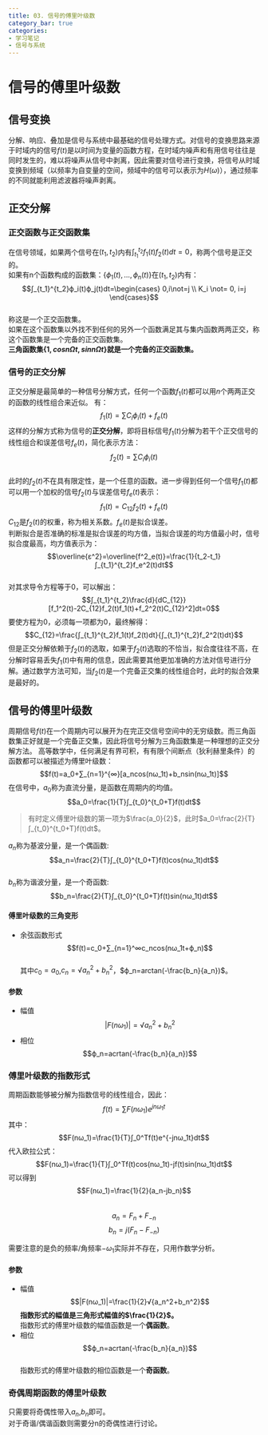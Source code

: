 ```yaml
---
title: 03. 信号的傅里叶级数  
category_bar: true
categories: 
- 学习笔记
- 信号与系统
---
```

# 信号的傅里叶级数  
## 信号变换
分解、响应、叠加是信号与系统中最基础的信号处理方式。对信号的变换思路来源于时域内的信号$f(t)$是以时间为变量的函数方程，在时域内噪声和有用信号往往是同时发生的，难以将噪声从信号中剥离，因此需要对信号进行变换，将信号从时域变换到频域（以频率为自变量的空间，频域中的信号可以表示为$H(ω)$），通过频率的不同就能利用滤波器将噪声剥离。  
## 正交分解   
### 正交函数与正交函数集  
在信号领域，如果两个信号在$(t_1,t_2)$内有$∫_{t_1}^{t_2}f_1(t)f_2(t)dt=0$，称两个信号是正交的。  
如果有n个函数构成的函数集：$\{ϕ_1(t),...,ϕ_n(t)\}$在$(t_1,t_2)$内有：  
$$∫_{t_1}^{t_2}ϕ_i(t)ϕ_j(t)dt=\begin{cases}
  0,i\not=j \\ K_i \not= 0, i=j
\end{cases}$$  
称这是一个正交函数集。  
如果在这个函数集以外找不到任何的另外一个函数满足其与集内函数两两正交，称这个函数集是一个完备的正交函数集。  
**三角函数集$\{1,cosnΩt,sinnΩt\}$就是一个完备的正交函数集。**
### 信号的正交分解
正交分解是最简单的一种信号分解方式，任何一个函数$f_1(t)$都可以用$n$个两两正交的函数的线性组合来近似。 有：  
$$f_1(t)=∑C_iϕ_i(t)+f_e(t)$$
这样的分解方式称为信号的**正交分解**，即将目标信号$f_1(t)$分解为若干个正交信号的线性组合和误差信号$f_e(t)$，简化表示方法：    
$$f_2(t)=∑C_iϕ_i(t)$$  
此时的$f_2(t)$不在具有限定性，是一个任意的函数。进一步得到任何一个信号$f_1(t)$都可以用一个加权的信号$f_2(t)$与误差信号$f_e(t)$表示：  
$$f_1(t)=C_{12}f_2(t)+f_e(t)$$
$C_{12}$是$f_2(t)$的权重，称为相关系数。$f_e(t)$是拟合误差。  
判断拟合是否准确的标准是拟合误差的均方值，当拟合误差的均方值最小时，信号拟合度最高，均方值表示为：  
$$\overline{ɛ^2}=\overline{f^2_e(t)}=\frac{1}{t_2-t_1}∫_{t_1}^{t_2}f_e^2(t)dt$$  
对其求导令方程等于0，可以解出：  
$$∫_{t_1}^{t_2}\frac{d}{dC_{12}}[f_1^2(t)-2C_{12}f_2(t)f_1(t)+f_2^2(t)C_{12}^2]dt=0$$ 
要使方程为0，必须每一项都为0，最终解得：  
$$C_{12}=\frac{∫_{t_1}^{t_2}f_1(t)f_2(t)dt}{∫_{t_1}^{t_2}f_2^2(t)dt}$$
但是正交分解依赖于$f_2(t)$的选取，如果于$f_2(t)$选取的不恰当，拟合度往往不高，在分解时容易丢失$f_1(t)$中有用的信息，因此需要其他更加准确的方法对信号进行分解。通过数学方法可知，当$f_2(t)$是一个完备正交集的线性组合时，此时的拟合效果是最好的。  
## 信号的傅里叶级数  
周期信号$f(t)$在一个周期内可以展开为在完正交信号空间中的无穷级数。而三角函数集正好就是一个完备正交集，因此将信号分解为三角函数集是一种理想的正交分解方法。  高等数学中，任何满足有界可积，有有限个间断点（狄利赫里条件）的函数都可以被描述为傅里叶级数：  
$$f(t)=a_0+∑_{n=1}^{∞}[a_ncos(nω_1t)+b_nsin(nω_1t)]$$
在信号中，$a_0$称为直流分量，是函数在周期内的均值。  
$$a_0=\frac{1}{T}∫_{t_0}^{t_0+T}f(t)dt$$  
> 有时定义傅里叶级数的第一项为$\frac{a_0}{2}$，此时$a_0=\frac{2}{T}∫_{t_0}^{t_0+T}f(t)dt$。  

$a_n$称为基波分量，是一个偶函数:  
$$a_n=\frac{2}{T}∫_{t_0}^{t_0+T}f(t)cos(nω_1t)dt$$  
$b_n$称为谐波分量，是一个奇函数:  
$$b_n=\frac{2}{T}∫_{t_0}^{t_0+T}f(t)sin(nω_1t)dt$$  
#### **傅里叶级数的三角变形**  
- 余弦函数形式
  $$f(t)=c_0+∑_{n=1}^∞c_ncos(nω_1t+ϕ_n)$$  
  其中$c_0=a_0$,$c_n=√{a_n^2+b_n^2}$，$ϕ_n=arctan(-\frac{b_n}{a_n})$。  

#### **参数**
- 幅值
  $$|F(nω_1)|=√{a_n^2+b_n^2}$$  
- 相位  
  $$ϕ_n=acrtan(-\frac{b_n}{a_n})$$   
  

### 傅里叶级数的指数形式  
周期函数能够被分解为指数信号的线性组合，因此： 
$$f(t)=∑F(nω_1)e^{jnω_1t}$$
其中：   
$$F(nω_1)=\frac{1}{T}∫_0^Tf(t)e^{-jnω_1t}dt$$
代入欧拉公式：  
$$F(nω_1)=\frac{1}{T}∫_0^Tf(t)cos(nω_1t)-jf(t)sin(nω_1t)dt$$
可以得到
$$F(nω_1)=\frac{1}{2}(a_n-jb_n)$$  
$$a_n=F_n+F_{-n}$$
$$b_n=j(F_n-F_{-n})$$  

需要注意的是负的频率/角频率$-ω_1$实际并不存在，只用作数学分析。  

#### **参数**
- 幅值
  $$|F(nω_1)|=\frac{1}{2}√{a_n^2+b_n^2}$$
  **指数形式的幅值是三角形式幅值的$\frac{1}{2}$。**  
  指数形式的傅里叶级数的幅值函数是一个**偶函数**。  
- 相位
  $$ϕ_n=acrtan(-\frac{b_n}{a_n})$$  
  指数形式的傅里叶级数的相位函数是一个**奇函数**。


### 奇偶周期函数的傅里叶级数  
只需要将奇偶性带入$a_n$,$b_n$即可。  
对于奇谐/偶谐函数则需要分n的奇偶性进行讨论。  